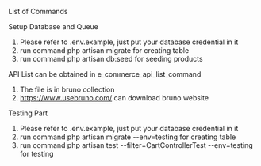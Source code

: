 List of Commands

Setup Database and Queue

1. Please refer to .env.example, just put your database credential in it
2. run command php artisan migrate for creating table
3. run command php artisan db:seed for seeding products

API List can be obtained in e_commerce_api_list_command

1. The file is in bruno collection
2. https://www.usebruno.com/ can download bruno website

Testing Part

1. Please refer to .env.example, just put your database credential in it
2. run command php artisan migrate --env=testing for creating table
3. run command php artisan test --filter=CartControllerTest --env=testing for testing
